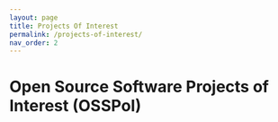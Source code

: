 ```yaml
---
layout: page
title: Projects Of Interest
permalink: /projects-of-interest/
nav_order: 2
---
```



# Open Source Software Projects of Interest (OSSPoI)